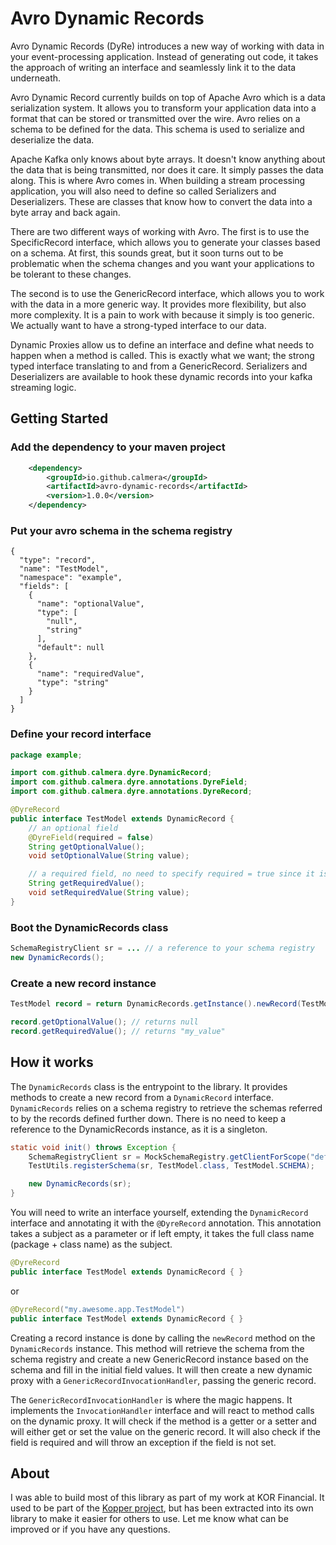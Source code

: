 # Avro Dynamic Records
Avro Dynamic Records (DyRe) introduces a new way of working with data in your event-processing application. Instead of
generating out code, it takes the approach of writing an interface and seamlessly link it to the data underneath.

Avro Dynamic Record currently builds on top of Apache Avro which is a data serialization system. It allows you to
transform your application data into a format that can be stored or transmitted over the wire. Avro relies on a schema
to be defined for the data. This schema is used to serialize and deserialize the data.

Apache Kafka only knows about byte arrays. It doesn't know anything about the data that is being transmitted, nor does
it care. It simply passes the data along. This is where Avro comes in. When building a stream processing application,
you will also need to define so called Serializers and Deserializers. These are classes that know how to convert the
data into a byte array and back again.

There are two different ways of working with Avro. The first is to use the SpecificRecord interface, which allows you
to generate your classes based on a schema. At first, this sounds great, but it soon turns out to be problematic when
the schema changes and you want your applications to be tolerant to these changes.

The second is to use the GenericRecord interface, which allows you to work with the data in a more generic way. It
provides more flexibility, but also more complexity. It is a pain to work with because it simply is too generic. We
actually want to have a strong-typed interface to our data.

Dynamic Proxies allow us to define an interface and define what needs to happen when a method is called. This is
exactly what we want; the strong typed interface translating to and from a GenericRecord. Serializers and Deserializers
are available to hook these dynamic records into your kafka streaming logic.

## Getting Started
### Add the dependency to your maven project
```xml
    <dependency>
        <groupId>io.github.calmera</groupId>
        <artifactId>avro-dynamic-records</artifactId>
        <version>1.0.0</version>
    </dependency>
```

### Put your avro schema in the schema registry
```avro schema
{
  "type": "record",
  "name": "TestModel",
  "namespace": "example",
  "fields": [
    {
      "name": "optionalValue",
      "type": [
        "null",
        "string"
      ],
      "default": null
    },
    {
      "name": "requiredValue",
      "type": "string"
    }
  ]
}
```

### Define your record interface
```java
package example;

import com.github.calmera.dyre.DynamicRecord;
import com.github.calmera.dyre.annotations.DyreField;
import com.github.calmera.dyre.annotations.DyreRecord;

@DyreRecord
public interface TestModel extends DynamicRecord {
    // an optional field
    @DyreField(required = false)
    String getOptionalValue();
    void setOptionalValue(String value);

    // a required field, no need to specify required = true since it is the default
    String getRequiredValue();
    void setRequiredValue(String value);
}
```

### Boot the DynamicRecords class
```java
SchemaRegistryClient sr = ... // a reference to your schema registry
new DynamicRecords();
```

### Create a new record instance
```java
TestModel record = return DynamicRecords.getInstance().newRecord(TestModel.class, Map.of("required_value", "my_value"));

record.getOptionalValue(); // returns null
record.getRequiredValue(); // returns "my_value"
```

## How it works
The `DynamicRecords` class is the entrypoint to the library. It provides methods to create a new record from a
`DynamicRecord` interface. `DynamicRecords` relies on a schema registry to retrieve the schemas referred to by the
records defined further down. There is no need to keep a reference to the DynamicRecords instance, as it is a singleton.

```java
static void init() throws Exception {
    SchemaRegistryClient sr = MockSchemaRegistry.getClientForScope("default");
    TestUtils.registerSchema(sr, TestModel.class, TestModel.SCHEMA);

    new DynamicRecords(sr);
}
```

You will need to write an interface yourself, extending the `DynamicRecord` interface and
annotating it with the `@DyreRecord` annotation. This annotation takes a subject as a parameter or if left empty, it
takes the full class name (package + class name) as the subject.

```java
@DyreRecord
public interface TestModel extends DynamicRecord { }
```

or

```java
@DyreRecord("my.awesome.app.TestModel")
public interface TestModel extends DynamicRecord { }
```

Creating a record instance is done by calling the `newRecord` method on the `DynamicRecords` instance. This method will
retrieve the schema from the schema registry and create a new GenericRecord instance based on the schema and fill in
the initial field values. It will then create a new dynamic proxy with a `GenericRecordInvocationHandler`, passing
the generic record.

The `GenericRecordInvocationHandler` is where the magic happens. It implements the `InvocationHandler` interface and
will react to method calls on the dynamic proxy. It will check if the method is a getter or a setter and will either
get or set the value on the generic record. It will also check if the field is required and will throw an exception
if the field is not set.

## About
I was able to build most of this library as part of my work at KOR Financial. It used to be part of the
[Kopper project](https://github.com/KOR-Financial/kopper), but has been extracted into its own library to make it
easier for others to use. Let me know what can be improved or if you have any questions.
